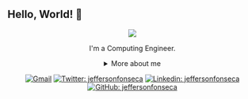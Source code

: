 ## Hello, World! 👋

<div align="center">
  
<img src="https://github.blog/wp-content/uploads/2018/10/46896184-b679fc80-ce30-11e8-88bf-921e9b788f7c.gif?resize=200%2C200" />

I'm a Computing Engineer.

<details>
  <summary> More about me</summary>
<div align="left">
 
``` js
const stebs = {
    personal: {
        fullName: 'Jefferson Fonseca',
        birthDate: '1990-09-10',
        pronouns: 'he' | 'they',
        interests: ['music', 'games', 'movies','language learning', 'anime'],
        motivation: [
            'Help improving diversity and inclusion',
            'Making life easier and smarter through tech',
        ],
    },
    technical: {
        technologies: {
            frontEnd: {
                Javascript: ['Vue.js', 'React', 'TypeScript', 'Jest'],
                HTML: ['HTML5', 'Semantic HTML'],
                CSS: ['flexbox', 'styled-components', 'Bootstrap'],
            },
            backEnd: {
                Javascript: ['Node.js', 'Express', 'Angular']
            },
            architecture: ['Single Page Applications', 'Domain Driven Design', 'Feature First'],
        },
    }
}
```
  </div>
</details>

[![Gmail](https://img.shields.io/twitter/url?label=email&logo=gmail&style=social&url=http%3A%2F%2Fmailto%3Astephanyn7%40gmail.com)](mailto:arielfonsek5@gmail.com)
[![Twitter: jeffersonfonseca](https://img.shields.io/twitter/follow/jefffonsecajs?style=social)](https://twitter.com/jeffersonfonseca)
[![Linkedin: jeffersonfonseca](https://img.shields.io/badge/-jeffersonfonseca-blue?style=flat-square&logo=Linkedin&logoColor=white&link=https://www.linkedin.com/in/jeffersonfonsecah/)](https://www.linkedin.com/in/jeffersonfonsek/)
[![GitHub: jeffersonfonseca](https://img.shields.io/github/followers/Jeffbet?label=follow&style=social)](https://github.com/Jeffbet)
</div>
